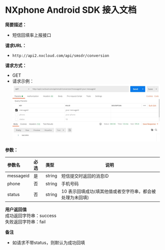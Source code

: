 # NXphone Android SDK 接入文档

**简要描述：** 

- 短信回填率上报接口

**请求URL：** 
- ` http://api2.nxcloud.com/api/smsdr/conversion `
  
**请求方式：**
- GET 
- 请求示例：
![postman examples](https://github.com/nxtele/http-api-document/blob/main/shortLink.jpg)

**参数：** 

|参数名|必选|类型|说明|
|:----    |:---|:----- |-----   |
|messageid |是  |string |短信提交时返回的消息ID   |
|phone |否  |string | 手机号码    |
|status     |否  |string | 10 表示回填成功(填其他值或者空字符串，都会被处理为未回填)    |

 **用户返回值**  
成功返回字符串：success  
失败返回字符串：fail

 **备注** 

- 如请求不带status，则默认为成功回填
